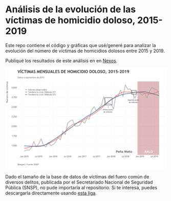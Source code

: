 # Análisis de la evolución de las víctimas de homicidio doloso, 2015-2019

Este repo contiene el código y gráficas que usé/generé para analizar la evolución del número de víctimas de homicidios dolosos entre 2015 y 2019.

Publiqué los resultados de este análisis en en [Nexos](https://datos.nexos.com.mx).

![My image](https://github.com/segasi/tdd_victimas_homicidios/blob/master/03_graficas/numero_mensual_y_tendencia_victimas_homicidio_doloso.png)

Dado el tamaño de la base de datos de víctimas del fuero común de diversos delitos, publicada por el Secretariado Nacional de Seguridad Pública (SNSP), no pude importarla al repositorio. Si te interesa, puedes descargarla directamente usando [esta liga](https://drive.google.com/file/d/1B65isd_J0BAYEptY2JsxhU3fqucNWmmv/view).

